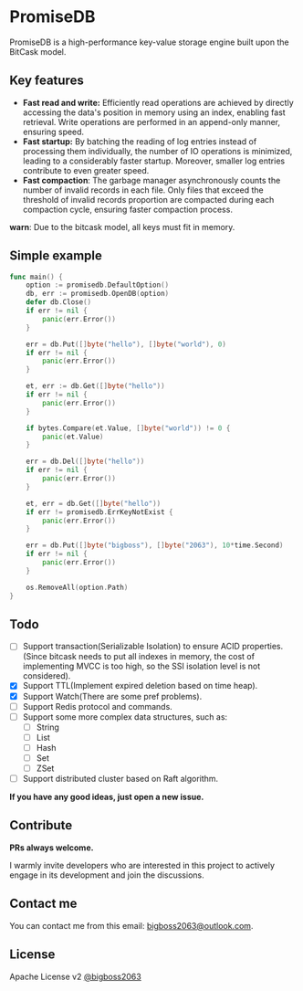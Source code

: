 # PromiseDB

PromiseDB is a high-performance key-value storage engine built upon the BitCask model.

## Key features

- **Fast read and write:** Efficiently read operations are achieved by directly accessing the data's position in memory using an index, enabling fast retrieval. Write operations are performed in an append-only manner, ensuring speed.
- **Fast startup:** By batching the reading of log entries instead of processing them individually, the number of IO operations is minimized, leading to a considerably faster startup. Moreover, smaller log entries contribute to even greater speed.
- **Fast compaction**: The garbage manager asynchronously counts the number of invalid records in each file. Only files that exceed the threshold of invalid records proportion are compacted during each compaction cycle, ensuring faster compaction process.

**warn**: Due to the bitcask model, all keys must fit in memory.

## Simple example

```go
func main() {
    option := promisedb.DefaultOption()
    db, err := promisedb.OpenDB(option)
    defer db.Close()
    if err != nil {
        panic(err.Error())
    }

    err = db.Put([]byte("hello"), []byte("world"), 0)
    if err != nil {
        panic(err.Error())
    }

    et, err := db.Get([]byte("hello"))
    if err != nil {
        panic(err.Error())
    }

    if bytes.Compare(et.Value, []byte("world")) != 0 {
        panic(et.Value)
    }

    err = db.Del([]byte("hello"))
    if err != nil {
        panic(err.Error())
    }

    et, err = db.Get([]byte("hello"))
    if err != promisedb.ErrKeyNotExist {
        panic(err.Error())
    }

    err = db.Put([]byte("bigboss"), []byte("2063"), 10*time.Second)
    if err != nil {
        panic(err.Error())
    }

    os.RemoveAll(option.Path)
}
```

## Todo

- [ ] Support transaction(Serializable Isolation) to ensure ACID properties.(Since bitcask needs to put all indexes in memory, the cost of implementing MVCC is too high, so the SSI isolation level is not considered).
- [x] Support TTL(Implement expired deletion based on time heap).
- [x] Support Watch(There are some pref problems).
- [ ] Support Redis protocol and commands.
- [ ] Support some more complex data structures, such as:
  - [ ] String
  - [ ] List
  - [ ] Hash
  - [ ] Set
  - [ ] ZSet
- [ ] Support distributed cluster based on Raft algorithm.

**If you have any good ideas, just open a new issue.**

## Contribute

**PRs always welcome.**

I warmly invite developers who are interested in this project to actively engage in its development and join the discussions.

## Contact me

You can contact me from this email: bigboss2063@outlook.com.

## License

Apache License v2 [@bigboss2063](https://github.com/bigboss2063)
